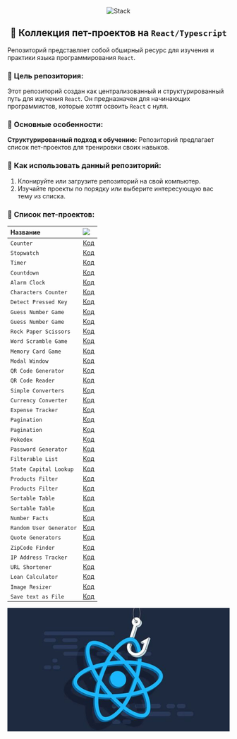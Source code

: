 <p align="center">
  <img src="https://skillicons.dev/icons?i=html,css,scss,tailwind,typescript,react,next,vite"  alt="Stack"/>
</p>

<h2 align="center">👋 Коллекция пет-проектов на <code>React/Typescript</code></h2>

Репозиторий представляет собой обширный ресурс для изучения и практики языка программирования `React`.

### 🚀 **Цель репозитория:**

Этот репозиторий создан как централизованный и структурированный путь для изучения `React`. Он предназначен для
начинающих программистов, которые хотят освоить `React` с нуля.

### 🚀 **Основные особенности:**

**Структурированный подход к обучению:** Репозиторий предлагает список пет-проектов для тренировки своих навыков.

### 🚀 **Как использовать данный репозиторий:**

1. Клонируйте или загрузите репозиторий на свой компьютер.
2. Изучайте проекты по порядку или выберите интересующую вас тему из списка.

### 🚀 **Список пет-проектов:**

| Название                | <img width='30' src="https://skillicons.dev/icons?i=github" /> |
|:------------------------|:---------------------------------------------------------------|
| `Counter`               | [Код](projects/01-counter)                                     |
| `Stopwatch`             | [Код](projects/02-stopwatch)                                   |
| `Timer`                 | [Код](projects/03-timer)                                       |
| `Countdown`             | [Код](projects/04-countdown)                                   |
| `Alarm Clock`           | [Код](projects/05-alarm-clock)                                 |
| `Characters Counter`    | [Код](projects/06-characters-counter)                          |
| `Detect Pressed Key`    | [Код](projects/07-detect-pressed-key)                          |
| `Guess Number Game`     | [Код](projects/08-guess-number)                                |
| `Guess Number Game`     | [Код](projects/09-guess-number)                                |
| `Rock Paper Scissors`   | [Код](projects/10-rock-paper-scissor)                          |
| `Word Scramble Game`    | [Код](projects/11-word-scramble-game)                          |
| `Memory Card Game`      | [Код](projects/12-memory-card)                                 |
| `Modal Window`          | [Код](projects/13-modal-window)                                |
| `QR Code Generator`     | [Код](projects/14-qr-code-generator)                           |
| `QR Code Reader`        | [Код](projects/15-qr-code-reader)                              |
| `Simple Converters`     | [Код](projects/16-simple-converters)                           |
| `Currency Converter`    | [Код](projects/17-currency-converter)                          |
| `Expense Tracker`       | [Код](projects/18-expense-tracker)                             |
| `Pagination`            | [Код](projects/19-pagination)                                  |
| `Pagination`            | [Код](projects/20-pagination)                                  |
| `Pokedex`               | [Код](projects/21-pokedex)                                     |
| `Password Generator`    | [Код](projects/22-password-generator)                          |
| `Filterable List`       | [Код](projects/23-filterable-list)                             |
| `State Capital Lookup`  | [Код](projects/24-state-capital-lookup)                        |
| `Products Filter`       | [Код](projects/25-filter-products)                             |
| `Products Filter`       | [Код](projects/26-filter-products)                             |
| `Sortable Table`        | [Код](projects/27-sortable-table)                              |
| `Sortable Table`        | [Код](projects/28-sortable-table)                              |
| `Number Facts`          | [Код](projects/29-number-facts)                                |
| `Random User Generator` | [Код](projects/30-random-user-generator)                       |
| `Quote Generators`      | [Код](projects/31-quote-generators)                            |
| `ZipCode Finder`        | [Код](projects/32-zipcode-finder)                              |
| `IP Address Tracker`    | [Код](projects/33-ip-address-tracker)                          |
| `URL Shortener`         | [Код](projects/34-url-shortener)                               |
| `Loan Calculator`       | [Код](projects/35-loan-calculator)                             |
| `Image Resizer`         | [Код](projects/36-image-resize)                                |
| `Save text as File`     | [Код](projects/37-save-text-as-file)                           |

![Превью](preview.jpg)
